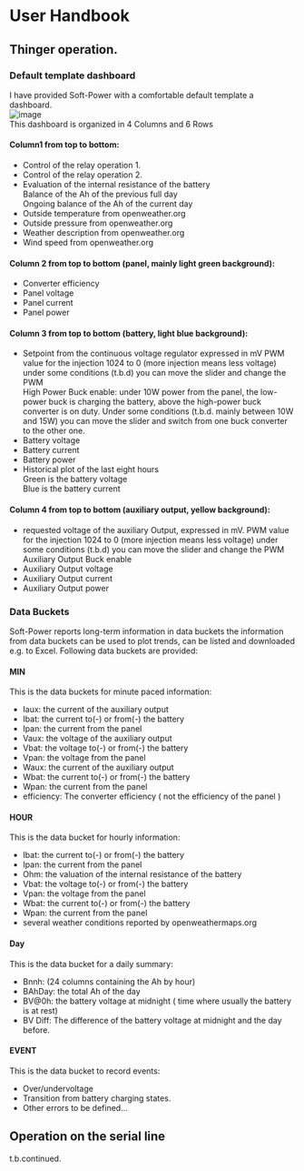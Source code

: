 # User Handbook

## Thinger operation.

### Default template dashboard
I have provided Soft-Power with a comfortable default template a dashboard.  
![image](https://user-images.githubusercontent.com/14197155/106634824-751d3600-6580-11eb-932a-027b90c51213.png)  
This dashboard is organized in 4 Columns and  6 Rows

#### Column1 from top to bottom:
- Control of the relay operation 1.
- Control of the relay operation 2.
- Evaluation of the internal resistance of the battery  
  Balance of the Ah of the previous full day  
  Ongoing balance of the Ah of the current  day
- Outside temperature from openweather.org
- Outside pressure from openweather.org
- Weather description  from openweather.org
- Wind speed  from openweather.org

#### Column 2  from top to bottom (panel, mainly light green background):
- Converter efficiency
- Panel voltage
- Panel current
- Panel power

#### Column 3 from top to bottom (battery, light blue background):
- Setpoint from the continuous voltage regulator expressed in mV
  PWM value for the injection 1024 to 0 (more injection means less voltage) under some conditions (t.b.d) you can move the slider and change the PWM  
  High Power Buck enable: under 10W power from the panel, the low-power buck is charging the battery, above the high-power buck converter is on duty. Under some conditions (t.b.d. mainly between 10W and 15W) you can move the slider and switch from one buck converter to the other one.  
- Battery voltage
- Battery current
- Battery power  
- Historical plot of the last eight hours  
  Green is the battery voltage  
  Blue is the battery current  
  
#### Column 4 from top to bottom (auxiliary output, yellow background): 
- requested voltage of the auxiliary Output, expressed in mV. 
  PWM value for the injection 1024 to 0 (more injection means less voltage) under some conditions (t.b.d) you can move the slider and change the PWM  
  Auxiliary Output Buck enable
- Auxiliary Output voltage
- Auxiliary Output current
- Auxiliary Output power

### Data Buckets
Soft-Power reports long-term information in data buckets
the information from data buckets can be used to plot trends, can be listed and downloaded e.g. to Excel.
Following data buckets are provided:

#### MIN
This is the data buckets for minute paced information:
- Iaux: the current of the auxiliary output
- Ibat: the current to(-) or from(-) the battery
- Ipan: the current from the panel
- Vaux: the voltage of the auxiliary output
- Vbat: the voltage to(-) or from(-) the battery
- Vpan: the voltage from the panel
- Waux: the current of the auxiliary output
- Wbat: the current to(-) or from(-) the battery
- Wpan: the current from the panel
- efficiency: The converter efficiency ( not the efficiency of the panel )

#### HOUR
This is the data bucket for hourly information:
- Ibat: the current to(-) or from(-) the battery
- Ipan: the current from the panel
- Ohm: the valuation of the internal resistance of the battery
- Vbat: the voltage to(-) or from(-) the battery
- Vpan: the voltage from the panel
- Wbat: the current to(-) or from(-) the battery
- Wpan: the current from the panel
- several weather conditions reported by openweathermaps.org

#### Day
This is the data bucket for a daily summary:
- Bnnh:  (24 columns containing the Ah by hour)
- BAhDay: the total Ah of the day
- BV@0h: the battery voltage at midnight ( time where usually the battery is at rest)
- BV Diff: The difference of the battery voltage at midnight and the day before.

#### EVENT
This is the data bucket to record events:
- Over/undervoltage
- Transition from battery charging states.
- Other errors to be defined...

## Operation on the serial line
t.b.continued.
  



